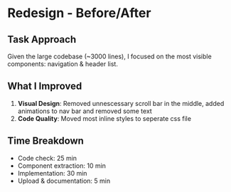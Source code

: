 # Redesign - Before/After

## Task Approach
Given the large codebase (~3000 lines), I focused on the most visible components: navigation & header list.

## What I Improved
1. **Visual Design**: Removed unnescessary scroll bar in the middle, added animations to nav bar and removed some text
2. **Code Quality**: Moved most inline styles to seperate css file

## Time Breakdown
- Code check: 25 min
- Component extraction: 10 min
- Implementation: 30 min
- Upload & documentation: 5 min
